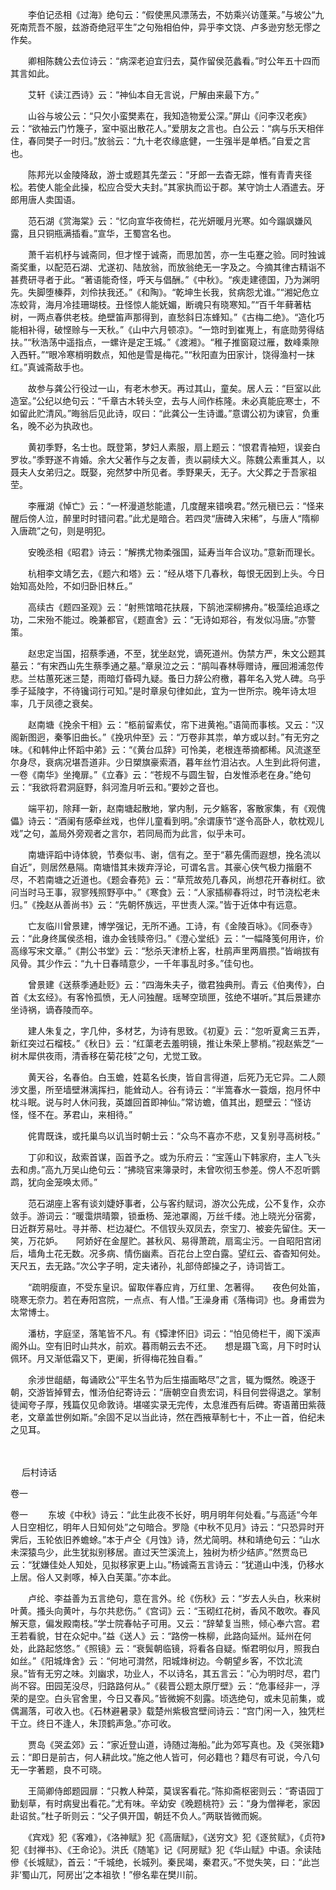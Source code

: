 <!-- { "loadSidebar": true } -->
　　李伯记丞相《过海》绝句云：“假使黑风漂荡去，不妨乘兴访蓬莱。”与坡公“九死南荒吾不服，兹游奇绝冠平生”之句殆相伯仲，异乎李文饶、卢多逊穷愁无憀之作矣。

　　卿相陈魏公去位诗云：“病深老迫宜归去，莫作留侯范蠡看。”时公年五十四而其言如此。

　　艾轩《读江西诗》云：“神仙本自无言说，尸解由来最下方。”

　　山谷与坡公云：“只欠小蛮樊素在，我知造物爱公深。”屏山《问李汉老疾》云：“欲袖云门竹篾子，室中驱出散花人。”爱朋友之言也。白公云：“病与乐天相伴住，春同樊子一时归。”放翁云：“九十老农缘底健，一生强半是单栖。”自爱之言也。

　　陈邦光以金陵降敌，游士或题其先垄云：“牙郎一去杳无踪，惟有青青夹径松。若使人能全此操，松应合受大夫封。”其家执而讼于郡。某守饷士人酒遣去。牙郎用唐人卖国语。

　　范石湖《赏海棠》云：“忆向宣华夜倚栏，花光妍暖月光寒。如今蹋飒嫌风露，且只铜瓶满插看。”宣华，王蜀宫名也。

　　萧千岩机杼与诚斋同，但才悭于诚斋，而思加苦，亦一生屯蹇之验。同时独诚斋奖重，以配范石湖、尤遂初、陆放翁，而放翁绝无一字及之。今摘其律古精诣不甚费研寻者于此。“著语能奇怪，呼天与倡酬。”《中秋》。“疾走建德国，乃为渊明先。失脚堕榛莽，刘伶扶我还。”《和陶》。“乾坤生长我，贫病怨尤谁。”“湘妃危立冻蛟背，海月冷挂珊瑚枝。丑怪惊人能妩媚，断魂只有晓寒知。”“百千年藓著枯树，一两点春供老枝。绝壁笛声那得到，直愁斜日冻蜂知。”《古梅二绝》。“造化巧能相补得，破悭赊与一天秋。”《山中六月顿凉》。“一筇时到崔嵬上，有底勋劳得结扶。”“秋浩荡中遥指点，一螺许是定王城。”《渡湘》。“稚子推窗窥过雁，数峰乘隙入西轩。”“眼冷寒梢明数点，知他是雪是梅花。”“秋阳直为田家计，饶得渔村一抹红。”真诚斋敌手也。

　　故参与龚公行役过一山，有老木参天。再过其山，童矣。居人云：“巨室以此造室。”公纪以绝句云：“千章古木转头空，去与人间作栋隆。未必真能庇寒士，不如留此贮清风。”晦翁后见此诗，叹曰：“此龚公一生诗谶。”意谓公初为谏官，负重名，晚不必为执政也。

　　黄初季野，名士也。既登第，梦妇人素服，扇上题云：“恨君青袖短，误妾白罗妆。”季野遂不肯婚。余大父著作与之友善，责以嗣续大义。陈魏公素重其人，以聂夫人女弟归之。既娶，宛然梦中所见者。季野果夭，无子。大父葬之于吾家祖茔。

　　李雁湖《悼亡》云：“一杯漫道愁能遣，几度醒来错唤君。”然元稹已云：“怪来醒后傍人泣，醉里时时错问君。”此尤是暗合。若四灵“唐碑入宋稀”，与唐人“隋柳入唐疏”之句，则是明犯。

　　安晚丞相《昭君》诗云：“解携尤物柔强国，延寿当年合议功。”意新而理长。

　　杭相李文靖乞去，《题六和塔》云：“经从塔下几春秋，每恨无因到上头。今日始知高处险，不如归卧旧林丘。”

　　高续古《题四圣观》云：“射熊馆暗花扶屐，下鹄池深柳拂舟。”极藻绘追琢之功，二宋殆不能过。晚兼都官，《题直舍》云：“无诗如郑谷，有发似冯唐。”亦警策。

　　赵忠定当国，招蔡季通，不至，犹坐赵党，谪死道州。伪禁方严，朱文公题其墓云：“有宋西山先生蔡季通之墓。”章泉泣之云：“鹃叫春林辱赠诗，雁回湘浦忽传悲。兰枯蕙死迷三楚，雨暗灯昏碍九疑。蚤日力辞公府檄，暮年名入党人碑。乌乎季子延陵字，不待镵词行可知。”是时章泉句律如此，宜为一世所宗。晚年诗太坦率，几于凤德之衰矣。

　　赵南塘《挽余干相》云：“柩前留素仗，帘下进黄袍。”语简而事核。又云：“汉阁新图迥，秦筝旧曲长。”《挽巩仲至》云：“万卷非其祟，单方或以封。”有无穷之味。《和韩仲止怀蹈中弟》云：“《黄台瓜辞》可怜美，老根连蒂摘都稀。风流遂至尔身尽，衰病况堪吾道非。少日槊旗豪索酒，暮年丝竹泪沾衣。人生到此将何遣，一卷《南华》坐掩扉。”《立春》云：“苍规不与圆生智，白发惟添老在身。”绝句云：“我欲将君洞庭野，斜河澹月听云和。”要妙之音也。

　　端平初，除拜一新，赵南塘起散地，掌内制，元夕觞客，客散家集，有《观傀儡》诗云：“酒阑有感牵丝戏，也伴儿童看到明。”余谓康节“遂令高卧人，欹枕观儿戏”之句，盖局外旁观者之言尔，若同局而为此言，似乎未可。

　　南塘评蹈中诗体貌，节奏似韦、谢，信有之。至于“慕先儒而遐想，挽名流以自近”，则居然悬隔。南塘惜其未拨弃浮论，可谓名言。其豪心侠气极力揩磨不尽，不若南塘之近道也。《题会春苑》云：“草荒故苑几春风，尚想花开春树红。欲问当时马王事，寂寥残照野亭中。”《寒食》云：“人家插柳春将过，时节浇松老未归。”《挽赵从善尚书》云：“先朝怀族远，平世责人深。”皆于近体中有远意。

　　亡友临川曾景建，博学强记，无所不通。工诗，有《金陵百咏》。《同泰寺》云：“此身终属侯丞相，谁办金钱赎帝归。”《澄心堂纸》云：“一幅降笺何用许，价高缘写宋文章。”《荆公书堂》云：“愁杀天津桥上客，杜鹃声里两眉攒。”皆峭拔有风骨。其少作云：“九十日春晴意少，一千年事乱时多。”佳句也。

　　曾景建《送蔡季通赴贬》云：“四海朱夫子，徵君独典刑。青云《伯夷传》，白首《太玄经》。有客怜孤愤，无人问独醒。瑶琴空琐匣，弦绝不堪听。”其后景建亦坐诗祸，谪舂陵而卒。

　　建人朱复之，字几仲，多材艺，为诗有思致。《初夏》云：“忽听夏禽三五弄，新红突过石榴枝。”《秋日》云：“红蕖老去羞明镜，推让朱荣上蓼梢。”视赵紫芝“一树木犀供夜雨，清香移在菊花枝”之句，尤觉工致。

　　黄天谷，名春伯。白玉蟾，姓葛名长庚，皆自言得道，后死乃无它异。二人颇涉文墨，所至墙壁淋漓挥扫，能耸动人。谷有诗云：“半篙春水一蓑烟，抱月怀中枕斗眠。说与时人休问我，英雄回首即神仙。”常访蟾，值其出，题壁云：“怪访怪，怪不在。茅君山，来相待。”

　　侂胄既诛，或托巢鸟以讥当时朝士云：“众鸟不喜亦不悲，又复别寻高树枝。”

　　丁卯和议，敌索首谋，函首予之。或为乐府云：“宝莲山下韩家府，主人飞头去和虏。”高九万吴山绝句云：“拂晓官来簿录时，未曾吹彻玉参差。傍人不忍听鹦鹉，犹向金笼唤太师。”

　　范石湖座上客有谈刘婕妤事者，公与客约赋词，游次公先成，公不复作，众亦敛手。游词云：“暖霭烘晴籞，锁垂杨、笼池罩阁，万丝千缕。池上晓光分宿雾，日近群芳易吐。寻并蒂、栏边凝伫。不信钗头双凤去，奈宝刀、被妾先留住。天一笑，万花妒。　　阿娇好在金屋贮。甚秋风、易得萧疏，扇鸾尘污。一自昭阳宫闭后，墙角土花无数。况多病、情伤幽素。百花台上空白露。望红云、杳杳知何处。天尺五，去无路。”次公字子明，定夫诸孙，礼部侍郎操之子，诗词皆工。

　　“疏明瘦直，不受东皇识。留取伴春应肯，万红里、怎著得。　　夜色何处笛，晓寒无奈力。若在寿阳宫院，一点点、有人惜。”王澡身甫《落梅词》也。身甫尝为太常博士。

　　潘枋，字庭坚，落笔皆不凡。有《镡津怀旧》词云：“怕见倚栏干，阁下溪声阁外山。空有旧时山共水，前欢。暮雨朝云去不还。　　想是蹑飞鸾，月下时时认佩环。月又渐低霜又下，更阑，折得梅花独自看。”

　　余涉世龃龉，每诵欧公“平生名节为后生描画略尽”之言，辄为慨然。晚逐于朝，交游皆掉臂去，惟汤伯纪寄诗云：“唐朝空自贵宏词，科目何尝得退之。掌制徒闻夸子厚，残篇仅见命敦诗。堪嗟实录无完传，太息淮西有后碑。寄语莆田紫薇老，文章盖世例如斯。”余固不足以当此诗，然在西掖草制七十，不止一首，伯纪未之见耳。 
　
 
　



　
后村诗话
　
　

卷一 

卷一
　　东坡《中秋》诗云：“此生此夜不长好，明月明年何处看。”与高适“今年人日空相忆，明年人日知何处”之句暗合。罗隐《中秋不见月》诗云：“只恐异时开霁后，玉轮依旧养蟾蜍。”本于卢仝《月蚀》诗，然尤简明。林和靖绝句云：“山水未深猿鸟少，此生犹拟别移居。直过天竺溪流上，独树为桥少结庐。”然贾岛已云：“犹嫌佳处人知处，见拟移家更上山。”杨诚斋五言诗云：“犹道山中浅，仍移水上居。俗人又剥啄，棹入白芙蕖。”亦本此。

　　卢纶、李益善为五言绝句，意在言外。纶《伤秋》云：“岁去人头白，秋来树叶黄。搔头向黄叶，与尔共悲伤。”《宫词》云：“玉砌红花树，香风不敢吹。春风解天意，偏发殿南枝。”学士院春帖子可用。又云：“辞辇复当熊，倾心奉六宫。君王若看貌，甘在众妃中。”益《送人》云：“路傍一株柳，此路向延州。延州在何处，此路起悠悠。”《照镜》云：“衰鬓朝临镜，将看各自疑。惭君明似月，照我白如丝。”《阳城烽舍》云：“何地可潸然，阳城烽树边。今朝望乡客，不饮北流泉。”皆有无穷之味。刘幽求，功业人，不以诗名，其五言云：“心为明时尽，君门尚不容。田园芜没尽，归路路何从。”《裴晋公题太原厅壁》云：“危事经非一，浮荣的是空。白头官舍里，今日又春风。”皆微婉不刻露。顷选绝句，或未见前集，或偶漏落，可收入也。《石林避暑录》载楚州紫极宫壁间诗云：“宫门闲一入，独凭栏干立。终日不逢人，朱顶鹤声急。”亦可收。

　　贾岛《哭孟郊》云：“家近登山道，诗随过海船。”此为郊写真也。及《哭张籍》云：“即日是前古，何人耕此坟。”施之他人皆可，何必籍也？籍尽有可说，今八句无一字著题，良不可晓。

　　王简卿侍郎题园扉：“只教人种菜，莫误客看花。”陈抑斋枢密则云：“寄语园丁勤刬草，有时病叟出看花。”尤有味。辛幼安《晚题桃符》云：“身为僧禅老，家因赴诏贫。”杜子昕则云：“父子俱开国，朝廷不负人。”两联皆微而婉。

　　《宾戏》犯《客难》，《洛神赋》犯《高唐赋》，《送穷文》犯《逐贫赋》，《贞符》犯《封禅书》、《王命论》。洪氏《随笔》记《阿房赋》犯《华山赋》中语。余读陆傪《长城赋》，首云：“千城绝，长城列。秦民竭，秦君灭。”不觉失笑，曰：“此岂非‘蜀山兀，阿房出’之本祖欤！”傪名辈在樊川前。

